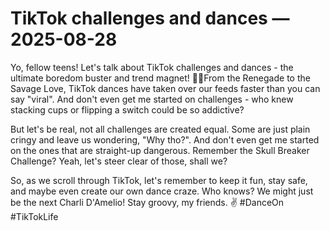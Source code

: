 # TikTok challenges and dances — 2025-08-28

Yo, fellow teens! Let's talk about TikTok challenges and dances - the ultimate boredom buster and trend magnet! 💃🕺From the Renegade to the Savage Love, TikTok dances have taken over our feeds faster than you can say "viral". And don't even get me started on challenges - who knew stacking cups or flipping a switch could be so addictive?

But let's be real, not all challenges are created equal. Some are just plain cringy and leave us wondering, "Why tho?". And don't even get me started on the ones that are straight-up dangerous. Remember the Skull Breaker Challenge? Yeah, let's steer clear of those, shall we?

So, as we scroll through TikTok, let's remember to keep it fun, stay safe, and maybe even create our own dance craze. Who knows? We might just be the next Charli D'Amelio! Stay groovy, my friends. ✌️ #DanceOn #TikTokLife